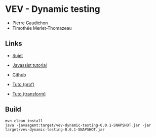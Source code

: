 

VEV - Dynamic testing
=====================

- Pierre Gaudichon
- Timothée Merlet-Thomazeau


## Links

- [Sujet](https://github.com/Software-Testing/Project-2017-2018)
- [Javassist tutorial](http://jboss-javassist.github.io/javassist/tutorial/tutorial.html)
- [Github](https://github.com/PierreGaudichon/vev-dynamic-testing)

- [Tuto (prof)](http://www.tomsquest.com/blog/2014/01/intro-java-agent-and-bytecode-manipulation/)
- [Tuto (transform)](http://blog.xebia.fr/2008/05/02/java-agent-instrumentez-vos-classes/)


## Build

    mvn clean install
    java -javaagent:target/vev-dynamic-testing-0.0.1-SNAPSHOT.jar -jar target/vev-dynamic-testing-0.0.1-SNAPSHOT.jar